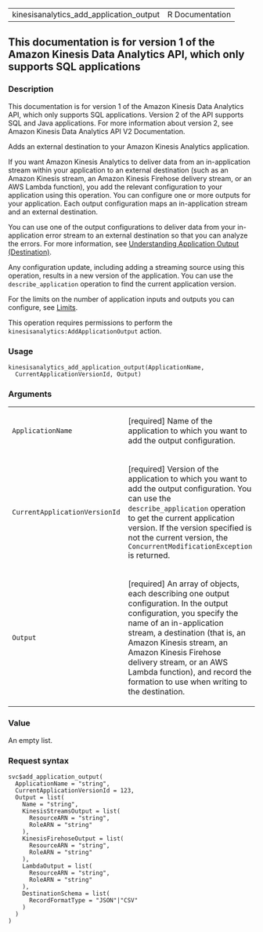 <table style="width: 100%;">
<tbody>
<tr class="odd">
<td>kinesisanalytics_add_application_output</td>
<td style="text-align: right;">R Documentation</td>
</tr>
</tbody>
</table>

## This documentation is for version 1 of the Amazon Kinesis Data Analytics API, which only supports SQL applications

### Description

This documentation is for version 1 of the Amazon Kinesis Data Analytics
API, which only supports SQL applications. Version 2 of the API supports
SQL and Java applications. For more information about version 2, see
Amazon Kinesis Data Analytics API V2 Documentation.

Adds an external destination to your Amazon Kinesis Analytics
application.

If you want Amazon Kinesis Analytics to deliver data from an
in-application stream within your application to an external destination
(such as an Amazon Kinesis stream, an Amazon Kinesis Firehose delivery
stream, or an AWS Lambda function), you add the relevant configuration
to your application using this operation. You can configure one or more
outputs for your application. Each output configuration maps an
in-application stream and an external destination.

You can use one of the output configurations to deliver data from your
in-application error stream to an external destination so that you can
analyze the errors. For more information, see [Understanding Application
Output
(Destination)](https://docs.aws.amazon.com/kinesisanalytics/latest/dev/how-it-works-output.html).

Any configuration update, including adding a streaming source using this
operation, results in a new version of the application. You can use the
`describe_application` operation to find the current application
version.

For the limits on the number of application inputs and outputs you can
configure, see
[Limits](https://docs.aws.amazon.com/kinesisanalytics/latest/dev/limits.html).

This operation requires permissions to perform the
`kinesisanalytics:AddApplicationOutput` action.

### Usage

    kinesisanalytics_add_application_output(ApplicationName,
      CurrentApplicationVersionId, Output)

### Arguments

<table>
<colgroup>
<col style="width: 35%" />
<col style="width: 65%" />
</colgroup>
<tbody>
<tr class="odd">
<td><code
id="kinesisanalytics_add_application_output_:_ApplicationName">ApplicationName</code></td>
<td><p>[required] Name of the application to which you want to add the
output configuration.</p></td>
</tr>
<tr class="even">
<td><code
id="kinesisanalytics_add_application_output_:_CurrentApplicationVersionId">CurrentApplicationVersionId</code></td>
<td><p>[required] Version of the application to which you want to add
the output configuration. You can use the
<code>describe_application</code> operation to get the current
application version. If the version specified is not the current
version, the <code>ConcurrentModificationException</code> is
returned.</p></td>
</tr>
<tr class="odd">
<td><code
id="kinesisanalytics_add_application_output_:_Output">Output</code></td>
<td><p>[required] An array of objects, each describing one output
configuration. In the output configuration, you specify the name of an
in-application stream, a destination (that is, an Amazon Kinesis stream,
an Amazon Kinesis Firehose delivery stream, or an AWS Lambda function),
and record the formation to use when writing to the
destination.</p></td>
</tr>
</tbody>
</table>

### Value

An empty list.

### Request syntax

    svc$add_application_output(
      ApplicationName = "string",
      CurrentApplicationVersionId = 123,
      Output = list(
        Name = "string",
        KinesisStreamsOutput = list(
          ResourceARN = "string",
          RoleARN = "string"
        ),
        KinesisFirehoseOutput = list(
          ResourceARN = "string",
          RoleARN = "string"
        ),
        LambdaOutput = list(
          ResourceARN = "string",
          RoleARN = "string"
        ),
        DestinationSchema = list(
          RecordFormatType = "JSON"|"CSV"
        )
      )
    )
